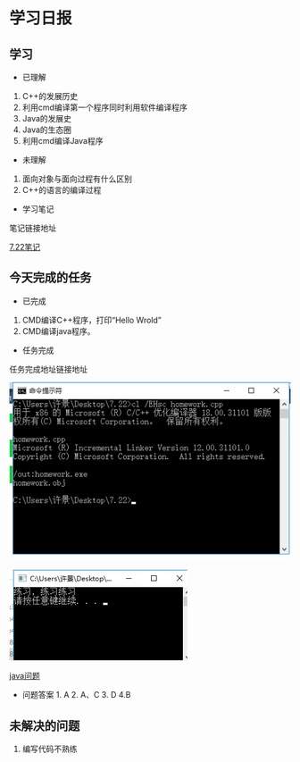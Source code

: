 # 学习日报

## 学习

* 已理解
1. C++的发展历史
2. 利用cmd编译第一个程序同时利用软件编译程序
3. Java的发展史
4. Java的生态圈
5. 利用cmd编译Java程序

* 未理解
1. 面向对象与面向过程有什么区别
2. C++的语言的编译过程

* 学习笔记

笔记链接地址
  
  [7.22笔记](https://github.com/xujing-1/notework/blob/master/7.22%E7%AC%94%E8%AE%B0.md)


## 今天完成的任务

* 已完成
1. CMD编译C++程序，打印“Hello    Wrold”
2. CMD编译java程序。



* 任务完成

任务完成地址链接地址


![生成](https://github.com/xujing-1/resoult/blob/master/%E8%BE%93%E5%87%BAexe.png)

![c++运行结果](https://github.com/xujing-1/resoult/blob/master/resoult.png)

[java问题](https://www.jianshu.com/p/41e92ca2573b
)

* 问题答案 1. A 2. A、C 3. D  4.B

## 未解决的问题

1. 编写代码不熟练
